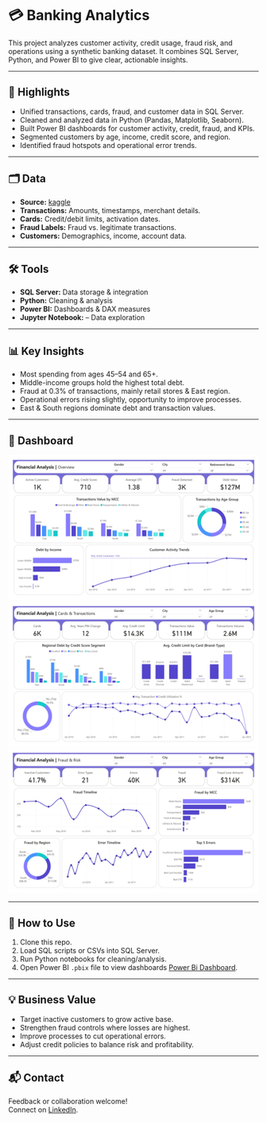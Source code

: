 # 💳 Banking Analytics

This project analyzes customer activity, credit usage, fraud risk, and operations using a synthetic banking dataset. It combines SQL Server, Python, and Power BI to give clear, actionable insights.

---

## 📌 Highlights

- Unified transactions, cards, fraud, and customer data in SQL Server.
- Cleaned and analyzed data in Python (Pandas, Matplotlib, Seaborn).
- Built Power BI dashboards for customer activity, credit, fraud, and KPIs.
- Segmented customers by age, income, credit score, and region.
- Identified fraud hotspots and operational error trends.

---

## 🗂️ Data

- **Source:** [kaggle](https://www.kaggle.com/datasets/computingvictor/transactions-fraud-datasets)
- **Transactions:** Amounts, timestamps, merchant details.
- **Cards:** Credit/debit limits, activation dates.
- **Fraud Labels:** Fraud vs. legitimate transactions.
- **Customers:** Demographics, income, account data.

---

## 🛠️ Tools

- **SQL Server:** Data storage & integration  
- **Python:** Cleaning & analysis  
- **Power BI:** Dashboards & DAX measures  
- **Jupyter Notebook:** – Data exploration  

---

## 📊 Key Insights

- Most spending from ages 45–54 and 65+.  
- Middle-income groups hold the highest total debt.  
- Fraud at 0.3% of transactions, mainly retail stores & East region.  
- Operational errors rising slightly, opportunity to improve processes.  
- East & South regions dominate debt and transaction values.  

---

## 📸 Dashboard

![Power BI Dashboard](Visuals/Financial-Instant_page-0001.jpg)
![Power BI Dashboard](Visuals/Financial-Instant_page-0002.jpg)
![Power BI Dashboard](Visuals/Financial-Instant_page-0003.jpg)

---

## 🚀 How to Use

1. Clone this repo.  
2. Load SQL scripts or CSVs into SQL Server.  
3. Run Python notebooks for cleaning/analysis.  
4. Open Power BI `.pbix` file to view dashboards [Power Bi Dashboard](https://drive.google.com/drive/folders/1A_yIfgO-U_TImPz6Yh6JLAHMTWI9PuX9?usp=sharing).  

---

## 💡 Business Value

- Target inactive customers to grow active base.  
- Strengthen fraud controls where losses are highest.  
- Improve processes to cut operational errors.  
- Adjust credit policies to balance risk and profitability.  

---

## 📬 Contact

Feedback or collaboration welcome!  
Connect on [LinkedIn](https://www.linkedin.com/in/reham-mahmoud-rushdi/).

